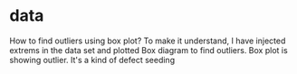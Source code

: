 # data
How to find outliers using box plot?
To make it understand, I have injected extrems in the data set and plotted Box diagram to find outliers. Box plot is showing outlier. 
It's a kind of defect seeding
